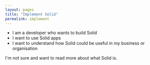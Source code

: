 ```yaml
---
layout: pages
title: "Implement Solid"
permalink: implement
---
```


* I am a developer who wants to build Solid 
* I want to use Solid apps
* I want to understand how Solid could be useful in my business or organisation

I'm not sure and want to read more about what Solid is. 
